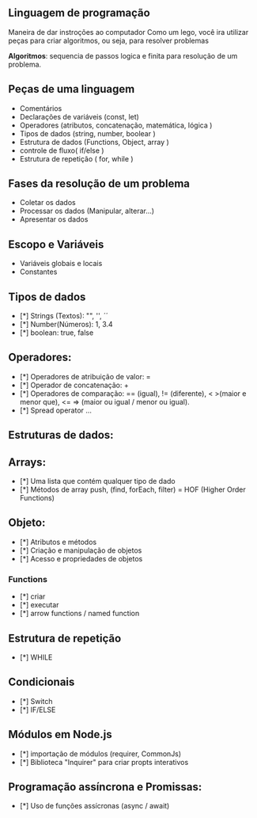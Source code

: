 ## Linguagem de programação

Maneira de dar instroções ao computador 
Como um lego, você ira utilizar peças para criar algoritmos, ou seja, para resolver problemas

   **Algoritmos**: sequencia de passos logica e finita para resolução de um problema.

## Peças de uma linguagem

- Comentários
- Declarações de variáveis (const, let)
- Operadores (atributos, concatenação, matemática, lógica )
- Tipos de dados (string, number, boolear )
- Estrutura de dados (Functions, Object, array )
- controle de fluxo( if/else )
- Estrutura de repetição ( for, while )


## Fases da resolução de um problema

- Coletar os dados
- Processar os dados (Manipular, alterar...)
- Apresentar os dados

## Escopo e Variáveis
- Variáveis globais e locais
- Constantes

## Tipos de dados
- [*] Strings (Textos): "", '', ´´
- [*] Number(Números): 1, 3.4 
- [*] boolean: true, false


## Operadores: 
- [*] Operadores de atribuição de valor: =
- [*] Operador de concatenação: +
- [*] Operadores de comparação: == (igual), != (diferente), < >(maior e menor que), <= => (maior ou igual / menor ou igual). 
- [*] Spread operator ...


## Estruturas de dados:

## Arrays:

- [*] Uma lista que contém qualquer tipo de dado
- [*] Métodos de array push, (find, forEach, filter) = HOF (Higher Order Functions)

## Objeto:

- [*] Atributos e métodos
- [*] Criação e manipulação de objetos
- [*] Acesso e propriedades de objetos

### Functions
- [*] criar
- [*] executar
- [*] arrow functions / named function

## Estrutura de repetição

- [*] WHILE


## Condicionais
- [*] Switch
- [*] IF/ELSE

## Módulos em Node.js

- [*] importação de módulos (requirer, CommonJs)
- [*] Biblioteca "Inquirer" para criar propts interativos

## Programação assíncrona e Promissas:

- [*] Uso de funções assícronas (async / await)